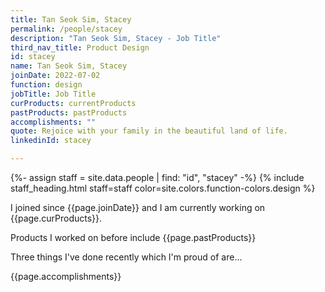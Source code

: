 ```yaml
---
title: Tan Seok Sim, Stacey
permalink: /people/stacey
description: "Tan Seok Sim, Stacey - Job Title"
third_nav_title: Product Design
id: stacey
name: Tan Seok Sim, Stacey
joinDate: 2022-07-02
function: design
jobTitle: Job Title
curProducts: currentProducts
pastProducts: pastProducts
accomplishments: ""
quote: Rejoice with your family in the beautiful land of life.
linkedinId: stacey

---
```


{%- assign staff = site.data.people | find: "id", "stacey" -%}
{% include staff_heading.html staff=staff color=site.colors.function-colors.design %}

<p>I joined since {{page.joinDate}} and I am currently working on {{page.curProducts}}.</p>

<p>Products I worked on before include {{page.pastProducts}}</p>

<p>Three things I've done recently which I'm proud of are...</p>
{{page.accomplishments}}
